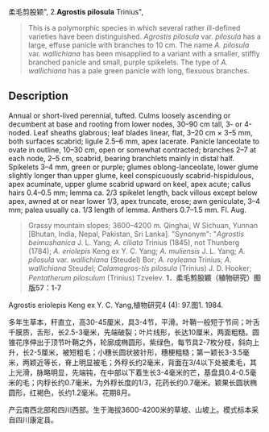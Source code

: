 柔毛剪股颖",
2.**Agrostis pilosula** Trinius",

> This is a polymorphic species in which several rather ill-defined varieties have been distinguished. *Agrostis pilosula* var. *pilosula* has a large, effuse panicle with branches to 10 cm. The name *A. pilosula* var. *wallichiana* has been misapplied to a variant with a smaller, stiffly branched panicle and small, purple spikelets. The type of *A. wallichiana* has a pale green panicle with long, flexuous branches.

## Description
Annual or short-lived perennial, tufted. Culms loosely ascending or decumbent at base and rooting from lower nodes, 30–90 cm tall, 3- or 4-noded. Leaf sheaths glabrous; leaf blades linear, flat, 3–20 cm × 3–5 mm, both surfaces scabrid; ligule 2.5–6 mm, apex lacerate. Panicle lanceolate to ovate in outline, 10–30 cm, open or somewhat contracted; branches 2–7 at each node, 2–5 cm, scabrid, bearing branchlets mainly in distal half. Spikelets 3–4 mm, green or purple; glumes oblong-lanceolate, lower glume slightly longer than upper glume, keel conspicuously scabrid-hispidulous, apex acuminate, upper glume scabrid upward on keel, apex acute; callus hairs 0.4–0.5 mm; lemma ca. 2/3 spikelet length, back villous except below apex, awned at or near lower 1/3, apex truncate, erose; awn geniculate, 3–4 mm; palea usually ca. 1/3 length of lemma. Anthers 0.7–1.5 mm. Fl. Aug.

> Grassy mountain slopes; 3600–4200 m. Qinghai, W Sichuan, Yunnan [Bhutan, India, Nepal, Pakistan, Sri Lanka].
  "Synonym": "*Agrostis beimushanica* J. L. Yang; *A. ciliata* Trinius (1845), not Thunberg (1784); *A. eriolepis* Keng ex Y. C. Yang; *A. muliensis* J. L. Yang; *A. pilosula* var. *wallichiana* (Steudel) Bor; *A. royleana* Trinius; *A. wallichiana* Steudel; *Calamagros-tis pilosula* (Trinius) J. D. Hooker; *Pentatherum pilosulum* (Trinius) Tzvelev.
**1．柔毛剪股颖（植物研究）图版57：1-7**

Agrostis eriolepis Keng ex Y. C. Yang,植物研究4 (4): 97.图1. 1984.

多年生草本，秆直立，高30-45厘米，具3-4节，平滑。叶鞘一般短于节间；叶舌千膜质，舌形，长2.5-3毫米，先端破裂；叶片线形，长达10厘米，两面粗糙。圆锥花序伸出于顶节叶鞘之外，轮廓成椭圆形，紫绿色，每节具2-7枚分枝，斜向上升，长2-5厘米，被短粗毛；小穗长圆状披针形，穗梗粗糙；第一颖长3-3.5毫米，两颖近等长，脊上明显被毛；外稃长约2毫米，背面在3/4以下处被柔毛，其上光滑，脉略明显，先端钝，在中部以下着生长3-4毫米的芒，基盘具0.4-0.5毫米的毛；内稃长约0.7毫米，为外稃长度的1/3，花药长约0.7毫米。颖果长圆状椭圆形，红褐色，长约1.2毫米。花期8月。

产云南西北部和四川西部。生于海拔3600-4200米的草坡、山坡上。模式标本采自四川康定县。

